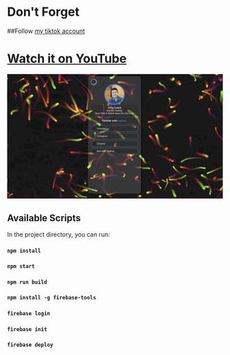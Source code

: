 # Don't Forget
##Follow [my tiktok account](https://www.tiktok.com/@try_catch_)

# [Watch it on YouTube](https://www.youtube.com/watch?v=b06gyW86asU)

![Preview](/public/preview.png)

## Available Scripts

In the project directory, you can run:

#### `npm install`
#### `npm start`
#### `npm run build`
#### `npm install -g firebase-tools`
#### `firebase login`
#### `firebase init`
#### `firebase deploy`

